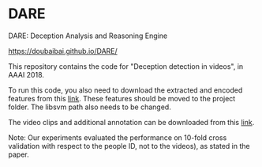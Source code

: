 # DARE
DARE: Deception Analysis and Reasoning Engine

https://doubaibai.github.io/DARE/

This repository contains the code for "Deception detection in videos", in AAAI 2018.

To run this code, you also need to download the extracted and encoded features from this [link](https://drive.google.com/file/d/1W1DRmQXw3o7lqYLMD8LyNjXC4S09S38l/view?usp=sharing). These features should be moved to the project folder. The libsvm path also needs to be changed.

The video clips and additional annotation can be downloaded from this [link](https://www.dropbox.com/s/n2fk939xi08l5d3/Video_chunks.zip?dl=0).

Note: Our experiments evaluated the performance on 10-fold cross validation with respect to the people ID, not to the videos), as stated in the paper.
